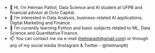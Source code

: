 - 👋 Hi, I’m Helman Palitot, Data Science and AI student at UFPB and financial advisor at Octo Capital.
- 👀 I’m interested in Data Analysis, business-related AI applications, Digital Marketing and Finance.
- 🌱 I’m currently learning Python and basic subjects related to ML, Data Science and Quantitative Finance.
- 📫 You can contact me via e-mail (helmanptt@gmail.com) or through any of my social media (Instagram & Twitter - @helmanptt) 

<!---
helmanptt/helmanptt is a ✨ special ✨ repository because its `README.md` (this file) appears on your GitHub profile.
You can click the Preview link to take a look at your changes.
--->
